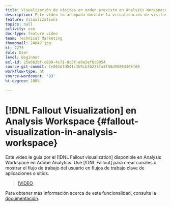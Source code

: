 ```yaml
---
title: Visualización de visitas en orden previsto en Analysis Workspace
description: Este vídeo lo acompaña durante la visualización de visitas en orden previsto disponible en Analysis Workspace en Adobe Analytics. Utilice Visitas en el orden previsto para crear canales o mostrar el flujo de trabajo del usuario en los flujos de trabajo clave de la aplicación o del sitio.
feature: Visualizations
topics: null
activity: use
doc-type: feature video
team: Technical Marketing
thumbnail: 24042.jpg
kt: 2275
role: User
level: Beginner
exl-id: 25e6b3bf-c809-4c71-8c5f-e0e5ef6c0054
source-git-commit: fe861dfd541c1b9cb3b233fa3f56d55054305fd9
workflow-type: ht
source-wordcount: '83'
ht-degree: 100%

---
```


# [!DNL Fallout Visualization] en Analysis Workspace {#fallout-visualization-in-analysis-workspace}

Este vídeo le guía por el [!DNL Fallout visualization] disponible en Analysis Workspace en Adobe Analytics. Use [!DNL Fallout] para crear canales o mostrar el flujo de trabajo del usuario en flujos de trabajo clave de aplicaciones o sitios.

>[!VIDEO](https://video.tv.adobe.com/v/24042/?quality=12)

Para obtener más información acerca de esta funcionalidad, consulte la [documentación](https://experienceleague.adobe.com/docs/analytics/analyze/analysis-workspace/visualizations/fallout/fallout-flow.html?lang=es).
